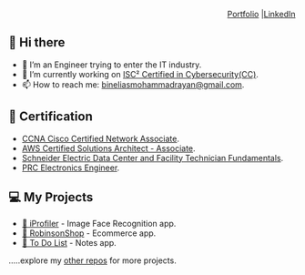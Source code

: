 
<div align="right">

[Portfolio](https://binelias.github.io/) |[LinkedIn](https://www.linkedin.com/in/mrbbe/)

</div>

## 👋 Hi there 

- 🌱 I’m an Engineer trying to enter the IT industry.
- 🔭 I’m currently working on [ISC² Certified in Cybersecurity(CC)](https://learn.isc2.org/d2l/le/lessons/9541/units/403431).
- 📫 How to reach me: bineliasmohammadrayan@gmail.com.

## 📃 Certification
- [CCNA Cisco Certified Network Associate](https://github.com/binelias/binelias.github.io/blob/main/assets/Certificates/Cisco%20Certified%20Network%20Associate%20certificate.pdf).
- [AWS Certified Solutions Architect - Associate](https://github.com/binelias/binelias.github.io/blob/main/assets/Certificates/AWS%20Certified%20Solutions%20Architect%20-%20Associate%20certificate.pdf).
- [Schneider Electric Data Center and Facility Technician Fundamentals](https://github.com/binelias/binelias.github.io/blob/main/assets/Certificates/Schneider%20Electric%20Data%20Center%20and%20Facility%20Technician%20Fundamentals.pdf).
- [PRC Electronics Engineer](https://github.com/binelias/binelias.github.io/blob/main/assets/Certificates/PRC%20ID_ECE.jpeg).

## 💻 My Projects

- [👤 iProfiler](https://iprofiler-reacthooks.herokuapp.com/) - Image Face Recognition app.
- [🛒 RobinsonShop](https://github.com/binelias/RobinsonShop-DjangoRest) - Ecommerce app.
- [📝 To Do List](https://github.com/binelias/todolist_DjangoRest) - Notes app.

.....explore my [other repos](https://github.com/binelias?tab=repositories) for more projects.

<div align="center">

<!--
**binelias/binelias** is a ✨ _special_ ✨ repository because its `README.md` (this file) appears on your GitHub profile.

Here are some ideas to get you started:

- 🔭 I’m currently working on ...
- 🌱 I’m currently learning ...
- 👯 I’m looking to collaborate on ...
- 🤔 I’m looking for help with ...
- 💬 Ask me about ...
- 📫 How to reach me: ...
- 😄 Pronouns: ...
- ⚡ Fun fact: ...
-->

